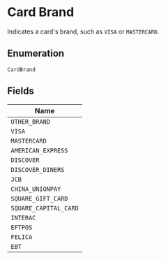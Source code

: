 
# Card Brand

Indicates a card's brand, such as `VISA` or `MASTERCARD`.

## Enumeration

`CardBrand`

## Fields

| Name |
|  --- |
| `OTHER_BRAND` |
| `VISA` |
| `MASTERCARD` |
| `AMERICAN_EXPRESS` |
| `DISCOVER` |
| `DISCOVER_DINERS` |
| `JCB` |
| `CHINA_UNIONPAY` |
| `SQUARE_GIFT_CARD` |
| `SQUARE_CAPITAL_CARD` |
| `INTERAC` |
| `EFTPOS` |
| `FELICA` |
| `EBT` |

